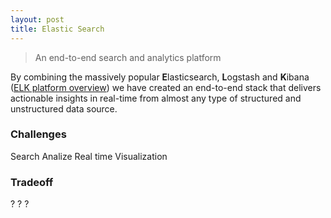 ```yaml
---
layout: post
title: Elastic Search
---
```


> An end-to-end search and analytics platform

By combining the massively popular **E**lasticsearch, **L**ogstash and **K**ibana ([ELK platform overview](http://www.elasticsearch.org/overview/)) we have created an end-to-end stack that delivers actionable insights in real-time from almost any type of structured and unstructured data source. 

### Challenges

<span class="label label-primary">Search</span>
<span class="label label-primary">Analize</span>
<span class="label label-primary">Real time</span>
<span class="label label-primary">Visualization</span>

### Tradeoff
<span class="label label-success">?</span>
<span class="label label-warning">?</span>
<span class="label label-danger">?</span>


